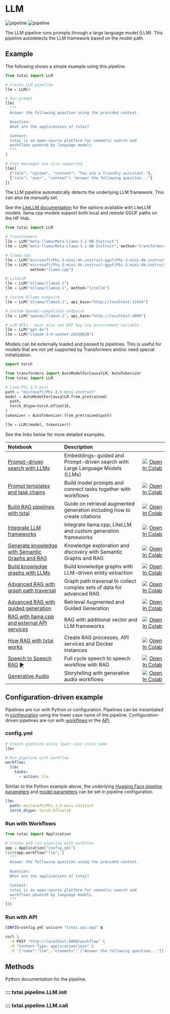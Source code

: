 # LLM

![pipeline](../../images/pipeline.png#only-light)
![pipeline](../../images/pipeline-dark.png#only-dark)

The LLM pipeline runs prompts through a large language model (LLM). This pipeline autodetects the LLM framework based on the model path.

## Example

The following shows a simple example using this pipeline.

```python
from txtai import LLM

# Create LLM pipeline
llm = LLM()

# Run prompt
llm(
  """
  Answer the following question using the provided context.

  Question:
  What are the applications of txtai?

  Context:
  txtai is an open-source platform for semantic search and
  workflows powered by language models.
  """
)

# Chat messages are also supported
llm([
  {"role": "system", "content": "You are a friendly assistant."},
  {"role": "user", "content": "Answer the following question..."}
])

```

The LLM pipeline automatically detects the underlying LLM framework. This can also be manually set.

See the [LiteLLM documentation](https://litellm.vercel.app/docs/providers) for the options available with LiteLLM models. llama.cpp models support both local and remote GGUF paths on the HF Hub.

```python
from txtai import LLM

# Transformers
llm = LLM("meta-llama/Meta-Llama-3.1-8B-Instruct")
llm = LLM("meta-llama/Meta-Llama-3.1-8B-Instruct", method="transformers")

# llama.cpp
llm = LLM("microsoft/Phi-3-mini-4k-instruct-gguf/Phi-3-mini-4k-instruct-gguf")
llm = LLM("microsoft/Phi-3-mini-4k-instruct-gguf/Phi-3-mini-4k-instruct-gguf",
           method="llama.cpp")

# LiteLLM
llm = LLM("ollama/llama3.1")
llm = LLM("ollama/llama3.1", method="litellm")

# Custom Ollama endpoint
llm = LLM("ollama/llama3.1", api_base="http://localhost:11434")

# Custom OpenAI-compatible endpoint
llm = LLM("openai/llama3.1", api_base="http://localhost:4000")

# LLM APIs - must also set API key via environment variable
llm = LLM("gpt-4o")
llm = LLM("claude-3-5-sonnet-20240620")
```

Models can be externally loaded and passed to pipelines. This is useful for models that are not yet supported by Transformers and/or need special initialization.

```python
import torch

from transformers import AutoModelForCausalLM, AutoTokenizer
from txtai import LLM

# Load Phi 3.5-mini
path = "microsoft/Phi-3.5-mini-instruct"
model = AutoModelForCausalLM.from_pretrained(
  path,
  torch_dtype=torch.bfloat16,
)
tokenizer = AutoTokenizer.from_pretrained(path)

llm = LLM((model, tokenizer))
```

See the links below for more detailed examples.

| Notebook  | Description  |       |
|:----------|:-------------|------:|
| [Prompt-driven search with LLMs](https://github.com/neuml/txtai/blob/master/examples/42_Prompt_driven_search_with_LLMs.ipynb) | Embeddings-guided and Prompt-driven search with Large Language Models (LLMs) | [![Open In Colab](https://colab.research.google.com/assets/colab-badge.svg)](https://colab.research.google.com/github/neuml/txtai/blob/master/examples/42_Prompt_driven_search_with_LLMs.ipynb) |
| [Prompt templates and task chains](https://github.com/neuml/txtai/blob/master/examples/44_Prompt_templates_and_task_chains.ipynb) | Build model prompts and connect tasks together with workflows | [![Open In Colab](https://colab.research.google.com/assets/colab-badge.svg)](https://colab.research.google.com/github/neuml/txtai/blob/master/examples/44_Prompt_templates_and_task_chains.ipynb) |
| [Build RAG pipelines with txtai](https://github.com/neuml/txtai/blob/master/examples/52_Build_RAG_pipelines_with_txtai.ipynb) | Guide on retrieval augmented generation including how to create citations | [![Open In Colab](https://colab.research.google.com/assets/colab-badge.svg)](https://colab.research.google.com/github/neuml/txtai/blob/master/examples/52_Build_RAG_pipelines_with_txtai.ipynb) |
| [Integrate LLM frameworks](https://github.com/neuml/txtai/blob/master/examples/53_Integrate_LLM_Frameworks.ipynb) | Integrate llama.cpp, LiteLLM and custom generation frameworks | [![Open In Colab](https://colab.research.google.com/assets/colab-badge.svg)](https://colab.research.google.com/github/neuml/txtai/blob/master/examples/53_Integrate_LLM_Frameworks.ipynb) |
| [Generate knowledge with Semantic Graphs and RAG](https://github.com/neuml/txtai/blob/master/examples/55_Generate_knowledge_with_Semantic_Graphs_and_RAG.ipynb) | Knowledge exploration and discovery with Semantic Graphs and RAG | [![Open In Colab](https://colab.research.google.com/assets/colab-badge.svg)](https://colab.research.google.com/github/neuml/txtai/blob/master/examples/55_Generate_knowledge_with_Semantic_Graphs_and_RAG.ipynb) |
| [Build knowledge graphs with LLMs](https://github.com/neuml/txtai/blob/master/examples/57_Build_knowledge_graphs_with_LLM_driven_entity_extraction.ipynb) | Build knowledge graphs with LLM-driven entity extraction | [![Open In Colab](https://colab.research.google.com/assets/colab-badge.svg)](https://colab.research.google.com/github/neuml/txtai/blob/master/examples/57_Build_knowledge_graphs_with_LLM_driven_entity_extraction.ipynb) |
| [Advanced RAG with graph path traversal](https://github.com/neuml/txtai/blob/master/examples/58_Advanced_RAG_with_graph_path_traversal.ipynb) | Graph path traversal to collect complex sets of data for advanced RAG | [![Open In Colab](https://colab.research.google.com/assets/colab-badge.svg)](https://colab.research.google.com/github/neuml/txtai/blob/master/examples/58_Advanced_RAG_with_graph_path_traversal.ipynb) |
| [Advanced RAG with guided generation](https://github.com/neuml/txtai/blob/master/examples/60_Advanced_RAG_with_guided_generation.ipynb) | Retrieval Augmented and Guided Generation | [![Open In Colab](https://colab.research.google.com/assets/colab-badge.svg)](https://colab.research.google.com/github/neuml/txtai/blob/master/examples/60_Advanced_RAG_with_guided_generation.ipynb) |
| [RAG with llama.cpp and external API services](https://github.com/neuml/txtai/blob/master/examples/62_RAG_with_llama_cpp_and_external_API_services.ipynb) | RAG with additional vector and LLM frameworks | [![Open In Colab](https://colab.research.google.com/assets/colab-badge.svg)](https://colab.research.google.com/github/neuml/txtai/blob/master/examples/62_RAG_with_llama_cpp_and_external_API_services.ipynb) |
| [How RAG with txtai works](https://github.com/neuml/txtai/blob/master/examples/63_How_RAG_with_txtai_works.ipynb) | Create RAG processes, API services and Docker instances | [![Open In Colab](https://colab.research.google.com/assets/colab-badge.svg)](https://colab.research.google.com/github/neuml/txtai/blob/master/examples/63_How_RAG_with_txtai_works.ipynb) |
| [Speech to Speech RAG](https://github.com/neuml/txtai/blob/master/examples/65_Speech_to_Speech_RAG.ipynb) [▶️](https://www.youtube.com/watch?v=tH8QWwkVMKA) | Full cycle speech to speech workflow with RAG | [![Open In Colab](https://colab.research.google.com/assets/colab-badge.svg)](https://colab.research.google.com/github/neuml/txtai/blob/master/examples/65_Speech_to_Speech_RAG.ipynb) |
| [Generative Audio](https://github.com/neuml/txtai/blob/master/examples/66_Generative_Audio.ipynb) | Storytelling with generative audio workflows | [![Open In Colab](https://colab.research.google.com/assets/colab-badge.svg)](https://colab.research.google.com/github/neuml/txtai/blob/master/examples/66_Generative_Audio.ipynb) |

## Configuration-driven example

Pipelines are run with Python or configuration. Pipelines can be instantiated in [configuration](../../../api/configuration/#pipeline) using the lower case name of the pipeline. Configuration-driven pipelines are run with [workflows](../../../workflow/#configuration-driven-example) or the [API](../../../api#local-instance).

### config.yml
```yaml
# Create pipeline using lower case class name
llm:

# Run pipeline with workflow
workflow:
  llm:
    tasks:
      - action: llm
```

Similar to the Python example above, the underlying [Hugging Face pipeline parameters](https://huggingface.co/docs/transformers/main/main_classes/pipelines#transformers.pipeline.model) and [model parameters](https://huggingface.co/docs/transformers/model_doc/auto#transformers.AutoModel.from_pretrained) can be set in pipeline configuration.

```yaml
llm:
  path: microsoft/Phi-3.5-mini-instruct
  torch_dtype: torch.bfloat16
```

### Run with Workflows

```python
from txtai import Application

# Create and run pipeline with workflow
app = Application("config.yml")
list(app.workflow("llm", [
  """
  Answer the following question using the provided context.
 
  Question:
  What are the applications of txtai? 

  Context:
  txtai is an open-source platform for semantic search and
  workflows powered by language models.
  """
]))
```

### Run with API

```bash
CONFIG=config.yml uvicorn "txtai.api:app" &

curl \
  -X POST "http://localhost:8000/workflow" \
  -H "Content-Type: application/json" \
  -d '{"name":"llm", "elements": ["Answer the following question..."]}'
```

## Methods

Python documentation for the pipeline.

### ::: txtai.pipeline.LLM.__init__
### ::: txtai.pipeline.LLM.__call__
